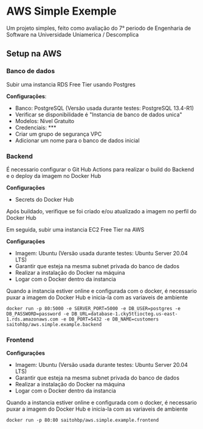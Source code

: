 # AWS Simple Exemple

Um projeto simples, feito como avaliação do 7° periodo de Engenharia de Software na Universidade Uniamerica / Descomplica

## Setup na AWS

### Banco de dados

Subir uma instancia RDS Free Tier usando Postgres

**Configurações**:

- Banco: PostgreSQL (Versão usada durante testes: PostgreSQL 13.4-R1)
- Verificar se disponibilidade é "Instancia de banco de dados unica"
- Modelos: Nivel Gratuito
- Credenciais: ***
- Criar um grupo de segurança VPC
- Adicionar um nome para o banco de dados inicial

### Backend

É necessario configurar o Git Hub Actions para realizar o build do Backend e o deploy da imagem no Docker Hub

**Configurações**

- Secrets do Docker Hub

Após buildado, verifique se foi criado e/ou atualizado a imagem no perfil do Docker Hub

Em seguida, subir uma instancia EC2 Free Tier na AWS

**Configurações**

- Imagem: Ubuntu (Versão usada durante testes: Ubuntu Server 20.04 LTS)
- Garantir que esteja na mesma subnet privada do banco de dados
- Realizar a instalação do Docker na máquina
- Logar com o Docker dentro da instancia

Quando a instancia estiver online e configurada com o docker, é necessario puxar a imagem do Docker Hub e inicia-la com as variaveis de ambiente

```shell
docker run -p 80:5000 -e SERVER_PORT=5000 -e DB_USER=postgres -e DB_PASSWORD=password -e DB_URL=database-1.cky5ttiocteg.us-east-1.rds.amazonaws.com -e DB_PORT=5432 -e DB_NAME=customers saitohbp/aws.simple.example.backend
```

### Frontend

**Configurações**

- Imagem: Ubuntu (Versão usada durante testes: Ubuntu Server 20.04 LTS)
- Garantir que esteja na mesma subnet privada do banco de dados
- Realizar a instalação do Docker na máquina
- Logar com o Docker dentro da instancia

Quando a instancia estiver online e configurada com o docker, é necessario puxar a imagem do Docker Hub e inicia-la com as variaveis de ambiente


```shell
docker run -p 80:80 saitohbp/aws.simple.example.frontend
```